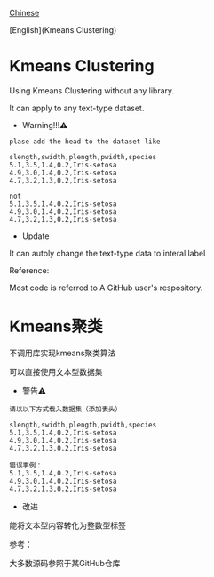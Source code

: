 [Chinese](Kmeans聚类)

[English](Kmeans Clustering)



# Kmeans Clustering

Using Kmeans Clustering without any library. 

It can apply to any text-type dataset.

- Warning!!!⚠️

```form
plase add the head to the dataset like

slength,swidth,plength,pwidth,species
5.1,3.5,1.4,0.2,Iris-setosa
4.9,3.0,1.4,0.2,Iris-setosa
4.7,3.2,1.3,0.2,Iris-setosa
    
not
5.1,3.5,1.4,0.2,Iris-setosa
4.9,3.0,1.4,0.2,Iris-setosa
4.7,3.2,1.3,0.2,Iris-setosa
```

- Update

It can autoly change the text-type data to interal label

Reference:

Most code is referred to A GitHub user's respository.



# Kmeans聚类

不调用库实现kmeans聚类算法

可以直接使用文本型数据集

- 警告⚠️

```
请以以下方式载入数据集（添加表头）

slength,swidth,plength,pwidth,species
5.1,3.5,1.4,0.2,Iris-setosa
4.9,3.0,1.4,0.2,Iris-setosa
4.7,3.2,1.3,0.2,Iris-setosa
    
错误事例：
5.1,3.5,1.4,0.2,Iris-setosa
4.9,3.0,1.4,0.2,Iris-setosa
4.7,3.2,1.3,0.2,Iris-setosa
```

- 改进

能将文本型内容转化为整数型标签



参考：

大多数源码参照于某GitHub仓库
